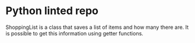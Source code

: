 # Python linted repo

ShoppingList is a class that saves a list of items and how many there are. 
It is possible to get this information using getter functions.


